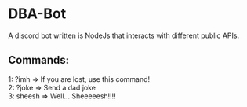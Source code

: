 # DBA-Bot
A discord bot written is NodeJs that interacts with different public APIs.

## Commands:
1: ?imh => If you are lost, use this command! <br>
2: ?joke => Send a dad joke <br>
3: sheesh => Well... Sheeeeesh!!!!
